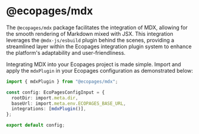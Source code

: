 # @ecopages/mdx

The `@ecopages/mdx` package facilitates the integration of MDX, allowing for the smooth rendering of Markdown mixed with JSX. This integration leverages the `@mdx-js/esbuild` plugin behind the scenes, providing a streamlined layer within the Ecopages integration plugin system to enhance the platform's adaptability and user-friendliness.

Integrating MDX into your Ecopages project is made simple. Import and apply the `mdxPlugin` in your Ecopages configuration as demonstrated below:

```ts
import { mdxPlugin } from "@ecopages/mdx";

const config: EcoPagesConfigInput = {
  rootDir: import.meta.dir,
  baseUrl: import.meta.env.ECOPAGES_BASE_URL,
  integrations: [mdxPlugin()],
};

export default config;
```

